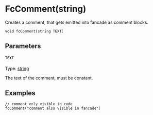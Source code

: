 

# FcComment(string)

Creates a comment, that gets emitted into fancade as comment blocks.

```
void fcComment(string TEXT)
```

## Parameters

#### `TEXT`
Type: [string](/MdDocs/Types/String.md)

The text of the comment, must be constant.

## Examples

``` fcs
// comment only visible in code
fcComment("comment also visible in fancade")
```



